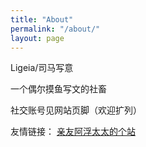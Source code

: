 ```yaml
---
title: "About"
permalink: "/about/"
layout: page
---
```

Ligeia/司马写意

一个偶尔摸鱼写文的社畜

社交账号见网站页脚（欢迎扩列）

友情链接：
[亲友阿浮太太的个站](https://coococola.home.blog/)
